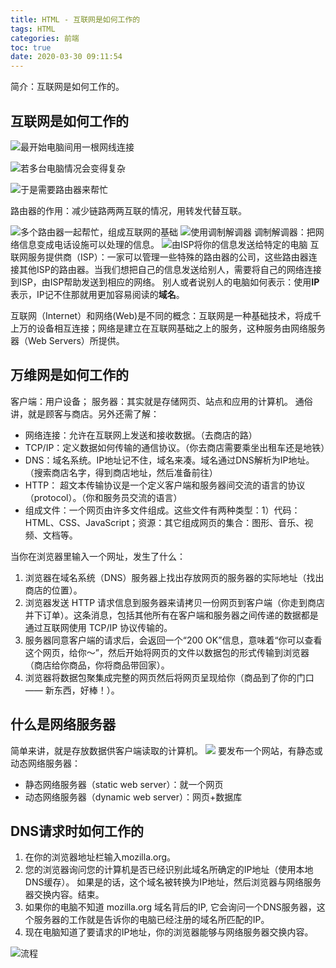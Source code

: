 ```yaml
---
title: HTML - 互联网是如何工作的
tags: HTML
categories: 前端
toc: true
date: 2020-03-30 09:11:54
---
```

简介：互联网是如何工作的。

<!-- more -->

## 互联网是如何工作的

![最开始电脑间用一根网线连接](https://raw.githubusercontent.com/codingbylch/Figure_bed_for_blog/master/img_for_blog/20200330092934.png)

![若多台电脑情况会变得复杂](https://raw.githubusercontent.com/codingbylch/Figure_bed_for_blog/master/img_for_blog/20200330093015.png)

![于是需要路由器来帮忙](https://raw.githubusercontent.com/codingbylch/Figure_bed_for_blog/master/img_for_blog/20200330093044.png)

路由器的作用：减少链路两两互联的情况，用转发代替互联。

![多个路由器一起帮忙，组成互联网的基础](https://raw.githubusercontent.com/codingbylch/Figure_bed_for_blog/master/img_for_blog/20200330093227.png)
![使用调制解调器](https://raw.githubusercontent.com/codingbylch/Figure_bed_for_blog/master/img_for_blog/20200330093251.png)
调制解调器：把网络信息变成电话设施可以处理的信息。
![由ISP将你的信息发送给特定的电脑](https://raw.githubusercontent.com/codingbylch/Figure_bed_for_blog/master/img_for_blog/20200330093342.png)
互联网服务提供商（ISP）：一家可以管理一些特殊的路由器的公司，这些路由器连接其他ISP的路由器。当我们想把自己的信息发送给别人，需要将自己的网络连接到ISP，由ISP帮助发送到相应的网络。
别人或者说别人的电脑如何表示：使用**IP**表示，IP记不住那就用更加容易阅读的**域名**。

互联网（Internet）和网络(Web)是不同的概念：互联网是一种基础技术，将成千上万的设备相互连接；网络是建立在互联网基础之上的服务，这种服务由网络服务器（Web Servers）所提供。


## 万维网是如何工作的

客户端：用户设备；
服务器：其实就是存储网页、站点和应用的计算机。
通俗讲，就是顾客与商店。另外还需了解：
- 网络连接：允许在互联网上发送和接收数据。（去商店的路）
- TCP/IP：定义数据如何传输的通信协议。（你去商店需要乘坐出租车还是地铁）
- DNS：域名系统。IP地址记不住，域名来凑。域名通过DNS解析为IP地址。（搜索商店名字，得到商店地址，然后准备前往）
- HTTP： 超文本传输协议是一个定义客户端和服务器间交流的语言的协议（protocol）。（你和服务员交流的语言）
- 组成文件：一个网页由许多文件组成。这些文件有两种类型：1）代码：HTML、CSS、JavaScript；资源：其它组成网页的集合：图形、音乐、视频、文档等。

当你在浏览器里输入一个网址，发生了什么：
1. 浏览器在域名系统（DNS）服务器上找出存放网页的服务器的实际地址（找出商店的位置）。
2. 浏览器发送 HTTP 请求信息到服务器来请拷贝一份网页到客户端（你走到商店并下订单）。这条消息，包括其他所有在客户端和服务器之间传递的数据都是通过互联网使用 TCP/IP 协议传输的。
3. 服务器同意客户端的请求后，会返回一个“200 OK”信息，意味着“你可以查看这个网页，给你～”，然后开始将网页的文件以数据包的形式传输到浏览器（商店给你商品，你将商品带回家）。
4. 浏览器将数据包聚集成完整的网页然后将网页呈现给你（商品到了你的门口 —— 新东西，好棒！）。


## 什么是网络服务器
简单来讲，就是存放数据供客户端读取的计算机。
![](https://raw.githubusercontent.com/codingbylch/Figure_bed_for_blog/master/img_for_blog/20200330103303.png)
要发布一个网站，有静态或动态网络服务器：
- 静态网络服务器（static web server）：就一个网页
- 动态网络服务器（dynamic web server）：网页+数据库


## DNS请求时如何工作的
1. 在你的浏览器地址栏输入mozilla.org。
2. 您的浏览器询问您的计算机是否已经识别此域名所确定的IP地址（使用本地DNS缓存）。 如果是的话，这个域名被转换为IP地址，然后浏览器与网络服务器交换内容。结束。
3. 如果你的电脑不知道 mozilla.org 域名背后的IP, 它会询问一个DNS服务器，这个服务器的工作就是告诉你的电脑已经注册的域名所匹配的IP。
4. 现在电脑知道了要请求的IP地址，你的浏览器能够与网络服务器交换内容。

![流程](https://raw.githubusercontent.com/codingbylch/Figure_bed_for_blog/master/img_for_blog/DNS.png)